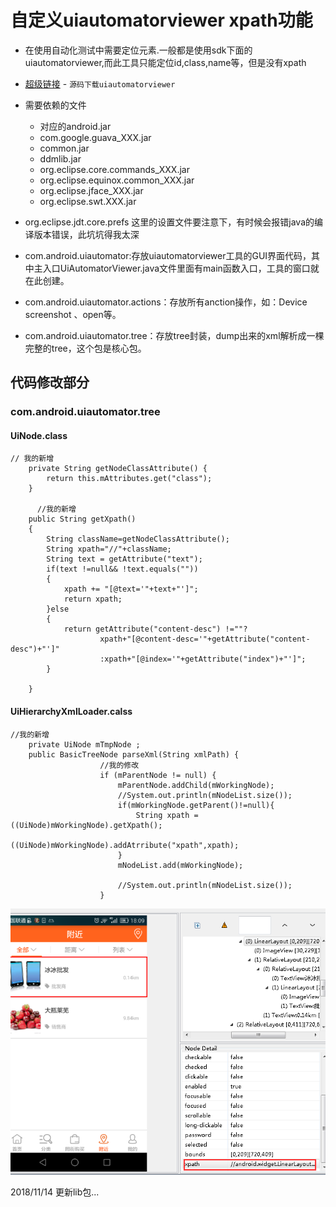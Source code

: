 # 自定义uiautomatorviewer xpath功能
* 在使用自动化测试中需要定位元素.一般都是使用sdk下面的uiautomatorviewer,而此工具只能定位id,class,name等，但是没有xpath
* [超级链接](https://android.googlesource.com/platform/frameworks/uiautomator/+/android-sdk-4.4.2_r1.0.1) - `源码下载uiautomatorviewer`
* 需要依赖的文件
	* 对应的android.jar
	* com.google.guava_XXX.jar
	* common.jar
	* ddmlib.jar
	* org.eclipse.core.commands_XXX.jar
	* org.eclipse.equinox.common_XXX.jar
	* org.eclipse.jface_XXX.jar
	* org.eclipse.swt.XXX.jar
	
* org.eclipse.jdt.core.prefs 这里的设置文件要注意下，有时候会报错java的编译版本错误，此坑坑得我太深

* com.android.uiautomator:存放uiautomatorviewer工具的GUI界面代码，其中主入口UiAutomatorViewer.java文件里面有main函数入口，工具的窗口就在此创建。
* com.android.uiautomator.actions：存放所有anction操作，如：Device screenshot 、open等。
* com.android.uiautomator.tree：存放tree封装，dump出来的xml解析成一棵完整的tree，这个包是核心包。

## 代码修改部分
### com.android.uiautomator.tree
#### UiNode.class
```
// 我的新增
    private String getNodeClassAttribute() {
  		return this.mAttributes.get("class");
  	}
	
	  //我的新增
    public String getXpath()
    {
        String className=getNodeClassAttribute();
        String xpath="//"+className;
        String text = getAttribute("text");
        if(text !=null&& !text.equals(""))
        {
            xpath += "[@text='"+text+"']";
            return xpath;
        }else 
        {
            return getAttribute("content-desc") !=""?
                    xpath+"[@content-desc='"+getAttribute("content-desc")+"']"
                    :xpath+"[@index='"+getAttribute("index")+"']";
        }

    }
```

#### UiHierarchyXmlLoader.calss
```
//我的新增
    private UiNode mTmpNode ;
	public BasicTreeNode parseXml(String xmlPath) {
                    //我的修改
                    if (mParentNode != null) {
                        mParentNode.addChild(mWorkingNode);
                        //System.out.println(mNodeList.size());
                        if(mWorkingNode.getParent()!=null){
                        	String xpath = ((UiNode)mWorkingNode).getXpath();
                        	((UiNode)mWorkingNode).addAtrribute("xpath",xpath);
                        }
                        mNodeList.add(mWorkingNode);

                        //System.out.println(mNodeList.size());
                    }
```



![pic.png](pic.png "pic.png")

2018/11/14
更新lib包...


